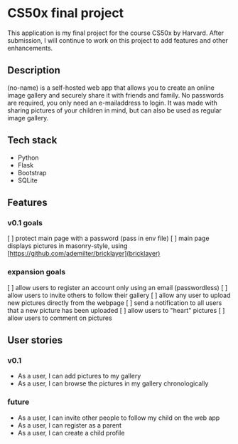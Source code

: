 # CS50x final project
This application is my final project for the course CS50x by Harvard.
After submission, I will continue to work on this project to add features and other enhancements.

## Description
(no-name) is a self-hosted web app that allows you to create an online image gallery and securely share it with friends and family.
No passwords are required, you only need an e-mailaddress to login.
It was made with sharing pictures of your children in mind, but can also be used as regular image gallery.

## Tech stack
- Python
- Flask
- Bootstrap
- SQLite

## Features

### v0.1 goals
[ ] protect main page with a password (pass in env file)
[ ] main page displays pictures in masonry-style, using [https://github.com/ademilter/bricklayer](bricklayer)


### expansion goals
[ ] allow users to register an account only using an email (passwordless)
[ ] allow users to invite others to follow their gallery
[ ] allow any user to upload new pictures directly from the webpage
[ ] send a notification to all users that a new picture has been uploaded
[ ] allow users to "heart" pictures
[ ] allow users to comment on pictures


## User stories
### v0.1
- As a user, I can add pictures to my gallery
- As a user, I can browse the pictures in my gallery chronologically


### future
- As a user, I can invite other people to follow my child on the web app
- As a user, I can register as a parent
- As a user, I can create a child profile